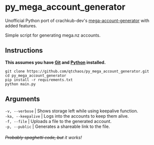 # py_mega_account_generator

Unofficial Python port of crachkub-dev's [mega-account-generator](https://github.com/crackhub-dev/mega-account-generator) with added features.

Simple script for generating mega.nz accounts.

## Instructions

**This assumes you have [Git](https://git-scm.com/) and [Python](https://www.python.org/) installed.**

```
git clone https://github.com/qtchaos/py_mega_account_generator.git
cd py_mega_account_generator
pip install -r requirements.txt
python main.py
```

## Arguments

`-v, --verbose` | Shows storage left while using keepalive function.\
`-ka, --keepalive` | Logs into the accounts to keep them alive.\
`-f, --file` | Uploads a file to the generated account.\
`-p, --public` | Generates a shareable link to the file.

###### ~~Probably spaghetti code, but~~ it works!
